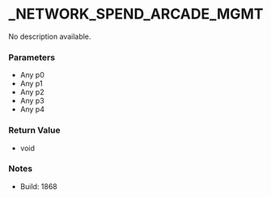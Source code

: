 # _NETWORK_SPEND_ARCADE_MGMT

No description available.

### Parameters
* Any p0
* Any p1
* Any p2
* Any p3
* Any p4

### Return Value
* void

### Notes
* Build: 1868

